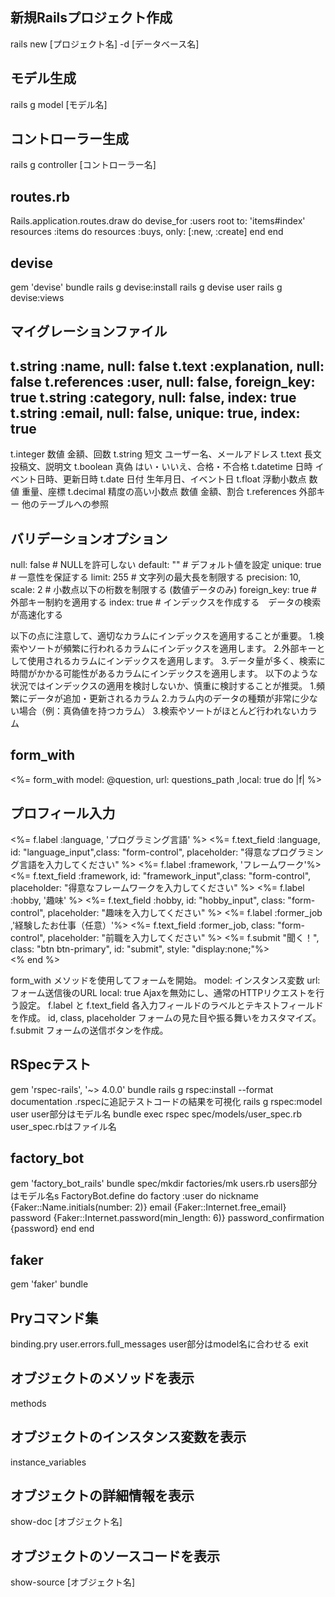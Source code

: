 ## 新規Railsプロジェクト作成
rails new [プロジェクト名] -d [データベース名]
## モデル生成
rails g model [モデル名]
## コントローラー生成
rails g controller [コントローラー名]
## routes.rb
Rails.application.routes.draw do
  devise_for :users
    root to: 'items#index'
    resources :items  do
      resources :buys, only: [:new, :create]
    end
end
## devise
gem 'devise'
bundle
rails g devise:install
rails g devise user
rails g devise:views
## マイグレーションファイル
t.string     :name,         null: false
t.text       :explanation,  null: false
t.references :user,         null: false, foreign_key: true
t.string     :category,     null: false, index: true
t.string     :email,        null: false, unique: true, index: true
-------------------------------------------------------------------
t.integer   数値     金額、回数
t.string    短文     ユーザー名、メールアドレス
t.text      長文     投稿文、説明文
t.boolean   真偽     はい・いいえ、合格・不合格
t.datetime  日時     イベント日時、更新日時
t.date      日付     生年月日、イベント日
t.float     浮動小数点 数値 重量、座標
t.decimal   精度の高い小数点 数値 金額、割合
t.references 外部キー 他のテーブルへの参照

## バリデーションオプション
null: false               # NULLを許可しない
default: ""               # デフォルト値を設定
unique: true              # 一意性を保証する
limit: 255                # 文字列の最大長を制限する
precision: 10, scale: 2   # 小数点以下の桁数を制限する (数値データのみ)
foreign_key: true           # 外部キー制約を適用する
index: true                 # インデックスを作成する　データの検索が高速化する

以下の点に注意して、適切なカラムにインデックスを適用することが重要。
1.検索やソートが頻繁に行われるカラムにインデックスを適用します。
2.外部キーとして使用されるカラムにインデックスを適用します。
3.データ量が多く、検索に時間がかかる可能性があるカラムにインデックスを適用します。
以下のような状況ではインデックスの適用を検討しないか、慎重に検討することが推奨。
1.頻繁にデータが追加・更新されるカラム
2.カラム内のデータの種類が非常に少ない場合（例：真偽値を持つカラム）
3.検索やソートがほとんど行われないカラム
## form_with
<%= form_with model: @question, url: questions_path ,local: true do |f| %>
  <div id ="after_submit" >
    <h2>プロフィール入力</h2>
    <%= f.label :language, 'プログラミング言語' %>
    <%= f.text_field :language, id: "language_input",class: "form-control", placeholder: "得意なプログラミング言語を入力してください" %>
    <%= f.label :framework, 'フレームワーク'%>
    <%= f.text_field :framework, id: "framework_input",class: "form-control", placeholder: "得意なフレームワークを入力してください" %>
    <%= f.label :hobby, '趣味' %>
    <%= f.text_field :hobby, id: "hobby_input", class: "form-control", placeholder: "趣味を入力してください" %> 
    <%= f.label :former_job ,'経験したお仕事（任意）'%>
    <%= f.text_field :former_job, class: "form-control", placeholder: "前職を入力してください" %> 
    <%= f.submit "聞く！", class: "btn btn-primary", id: "submit", style: "display:none;"%>
  </div>
<% end %>

form_with メソッドを使用してフォームを開始。
model: インスタンス変数 url: フォーム送信後のURL local: true Ajaxを無効にし、通常のHTTPリクエストを行う設定。
f.label と f.text_field 各入力フィールドのラベルとテキストフィールドを作成。
id, class, placeholder フォームの見た目や振る舞いをカスタマイズ。
f.submit フォームの送信ボタンを作成。

## RSpecテスト
gem 'rspec-rails', '~> 4.0.0'
bundle
rails g rspec:install
--format documentation .rspecに追記テストコードの結果を可視化
rails g rspec:model user user部分はモデル名
bundle exec rspec spec/models/user_spec.rb user_spec.rbはファイル名
## factory_bot
gem 'factory_bot_rails'
bundle
spec/mkdir factories/mk users.rb users部分はモデル名s
FactoryBot.define do
  factory :user do
    nickname              {Faker::Name.initials(number: 2)}
    email                 {Faker::Internet.free_email}
    password              {Faker::Internet.password(min_length: 6)}
    password_confirmation {password}
  end
end
## faker
gem 'faker'
bundle

## Pryコマンド集
binding.pry
user.errors.full_messages user部分はmodel名に合わせる
exit
## オブジェクトのメソッドを表示
methods
## オブジェクトのインスタンス変数を表示
instance_variables
## オブジェクトの詳細情報を表示
show-doc [オブジェクト名]
## オブジェクトのソースコードを表示
show-source [オブジェクト名]
